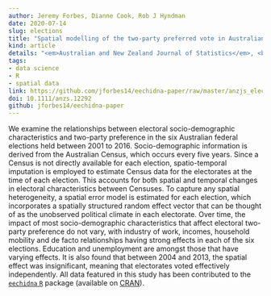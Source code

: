 ```yaml
---
author: Jeremy Forbes, Dianne Cook, Rob J Hyndman
date: 2020-07-14
slug: elections
title: "Spatial modelling of the two-party preferred vote in Australian federal elections: 2001-2016"
kind: article
details: "<em>Australian and New Zealand Journal of Statistics</em>, <b>62</b>(2), 168-185"
tags:
- data science
- R
- spatial data
link: https://github.com/jforbes14/eechidna-paper/raw/master/anzjs_elections.pdf
doi: 10.1111/anzs.12292
github: jforbes14/eechidna-paper
---
```


We examine the relationships between electoral socio-demographic characteristics and two-party preference in the six Australian federal elections held between 2001 to 2016. Socio-demographic information is derived from the Australian Census, which occurs every five years. Since a Census is not directly available for each election, spatio-temporal imputation is employed to estimate Census data for the electorates at the time of each election. This accounts for both spatial and temporal changes in electoral characteristics between Censuses. To capture any spatial heterogeneity, a spatial error model is estimated for each election, which incorporates a spatially structured random effect vector that can be thought of as the unobserved political climate in each electorate. Over time, the impact of most socio-demographic characteristics that affect electoral two-party preference do not vary, with industry of work, incomes, household mobility and de facto relationships having strong effects in each of the six elections. Education and unemployment are amongst those that have varying effects. It is also found that between 2004 and 2013, the spatial effect was insignificant, meaning that electorates voted effectively independently. All data featured in this study has been contributed to the [`eechidna` `R`](https://github.com/ropenscilabs/eechidna) package (available on [CRAN](http://cran.r-project.org/package=eechidna)).
